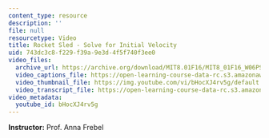 ```yaml
---
content_type: resource
description: ''
file: null
resourcetype: Video
title: Rocket Sled - Solve for Initial Velocity
uid: 743dc3c8-f229-f39a-9e3d-4f5f740f3ee0
video_files:
  archive_url: https://archive.org/download/MIT8.01F16/MIT8_01F16_W06PS01-3_360p.mp4
  video_captions_file: https://open-learning-course-data-rc.s3.amazonaws.com/8-01sc-classical-mechanics-fall-2016/b6e7a24c0c27561e9c335157784aed2b_bHocXJ4rv5g.vtt
  video_thumbnail_file: https://img.youtube.com/vi/bHocXJ4rv5g/default.jpg
  video_transcript_file: https://open-learning-course-data-rc.s3.amazonaws.com/8-01sc-classical-mechanics-fall-2016/a3e5fcdfa3912271948da863b86daaec_bHocXJ4rv5g.pdf
video_metadata:
  youtube_id: bHocXJ4rv5g
---
```


**Instructor:** Prof. Anna Frebel